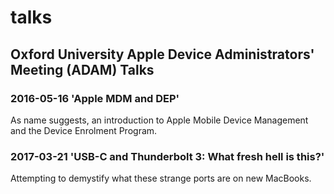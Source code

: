 # talks

## Oxford University Apple Device Administrators' Meeting (ADAM) Talks

### 2016-05-16 'Apple MDM and DEP'

As name suggests, an introduction to Apple Mobile Device Management and the Device Enrolment Program.

### 2017-03-21 'USB-C and Thunderbolt 3: What fresh hell is this?'

Attempting to demystify what these strange ports are on new MacBooks.
